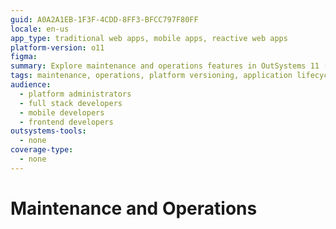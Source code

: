 ```yaml
---
guid: A0A2A1EB-1F3F-4CDD-8FF3-BFCC797F80FF
locale: en-us
app_type: traditional web apps, mobile apps, reactive web apps
platform-version: o11
figma:
summary: Explore maintenance and operations features in OutSystems 11 (O11).
tags: maintenance, operations, platform versioning, application lifecycle management, performance monitoring
audience:
  - platform administrators
  - full stack developers
  - mobile developers
  - frontend developers
outsystems-tools:
  - none
coverage-type:
  - none
---
```


# Maintenance and Operations
